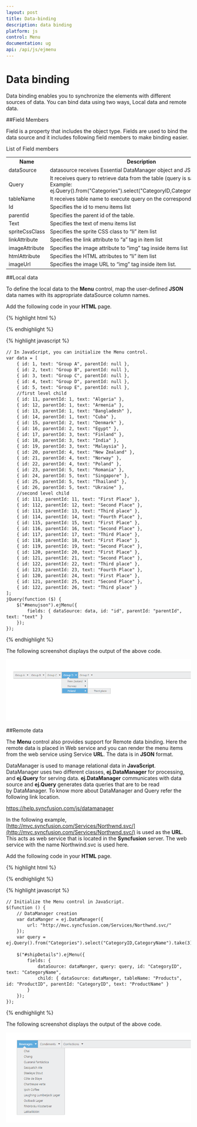 ```yaml
---
layout: post
title: Data-binding
description: data binding
platform: js
control: Menu
documentation: ug
api: /api/js/ejmenu
---
```


# Data binding

Data binding enables you to synchronize the elements with different sources of data. You can bind data using two ways, Local data and remote data. 

##Field Members

Field is a property that includes the object type. Fields are used to bind the data source and it includes following field members to make binding easier.

List of Field members

<table>
<tr>
<th>Name</th><th>Description</th></tr>
<tr>
<td>
dataSource</td><td>
datasource receives  Essential DataManager object and JSON object. </td></tr>
<tr>
<td>
Query</td><td>
It receives query to retrieve data from the table (query is same as SQL). Example:  ej.Query().from("Categories").select("CategoryID,CategoryName").take(3);</td></tr>
<tr>
<td>
tableName</td><td>
It receives table name to execute query on the corresponding table</td></tr>
<tr>
<td>
Id</td><td>
Specifies the id to menu items list</td></tr>
<tr>
<td>
parentId</td><td>
Specifies the parent id of the table.</td></tr>
<tr>
<td>
Text</td><td>
Specifies the text of menu items list</td></tr>
<tr>
<td>
spriteCssClass</td><td>
Specifies the sprite CSS class to “li” item list</td></tr>
<tr>
<td>
linkAttribute</td><td>
Specifies the link attribute to “a” tag in item list</td></tr>
<tr>
<td>
imageAttribute</td><td>
Specifies the image attribute to “img” tag inside items list </td></tr>
<tr>
<td>
htmlAttribute</td><td>
Specifies the HTML attributes to “li” item list</td></tr>
<tr>
<td>
imageUrl</td><td>
Specifies the image URL to “img” tag inside item list. </td></tr>
</table>

##Local data

To define the local data to the **Menu** control, map the user-defined **JSON** data names with its appropriate dataSource column names.

Add the following code in your **HTML** page.

{% highlight html %}


<div class="content-container-fluid">
    <div class="row">
        <div class="cols-sample-area">
            <ul id="menujson"></ul>
        </div>
    </div>
</div>

{% endhighlight %}

{% highlight javascript %}

    // In JavaScript, you can initialize the Menu control.
    var data = [
        { id: 1, text: "Group A", parentId: null },
        { id: 2, text: "Group B", parentId: null },
        { id: 3, text: "Group C", parentId: null },
        { id: 4, text: "Group D", parentId: null },
        { id: 5, text: "Group E", parentId: null },
        //first level child
        { id: 11, parentId: 1, text: "Algeria" },
        { id: 12, parentId: 1, text: "Armenia" },
        { id: 13, parentId: 1, text: "Bangladesh" },
        { id: 14, parentId: 1, text: "Cuba" },
        { id: 15, parentId: 2, text: "Denmark" },
        { id: 16, parentId: 2, text: "Egypt" },
        { id: 17, parentId: 3, text: "Finland" },
        { id: 18, parentId: 3, text: "India" },
        { id: 19, parentId: 3, text: "Malaysia" },
        { id: 20, parentId: 4, text: "New Zealand" },
        { id: 21, parentId: 4, text: "Norway" },
        { id: 22, parentId: 4, text: "Poland" },
        { id: 23, parentId: 5, text: "Romania" },
        { id: 24, parentId: 5, text: "Singapore" },
        { id: 25, parentId: 5, text: "Thailand" },
        { id: 26, parentId: 5, text: "Ukraine" },
        //second level child
        { id: 111, parentId: 11, text: "First Place" },
        { id: 112, parentId: 12, text: "Second Place" },
        { id: 113, parentId: 13, text: "Third place" },
        { id: 114, parentId: 14, text: "Fourth Place" },
        { id: 115, parentId: 15, text: "First Place" },
        { id: 116, parentId: 16, text: "Second Place" },
        { id: 117, parentId: 17, text: "Third Place" },
        { id: 118, parentId: 18, text: "First Place" },
        { id: 119, parentId: 19, text: "Second Place" },
        { id: 120, parentId: 20, text: "First Place" },
        { id: 121, parentId: 21, text: "Second Place" },
        { id: 122, parentId: 22, text: "Third place" },
        { id: 123, parentId: 23, text: "Fourth Place" },
        { id: 120, parentId: 24, text: "First Place" },
        { id: 121, parentId: 25, text: "Second Place" },
        { id: 122, parentId: 26, text: "Third place" }
    ];
    jQuery(function ($) {
        $("#menujson").ejMenu({
            fields: { dataSource: data, id: "id", parentId: "parentId", text: "text" }
        });
    });
 

{% endhighlight %}


The following screenshot displays the output of the above code.

![](/js/Menu/Data-binding_images/Data-binding_img1.png) 


##Remote data

The **Menu** control also provides support for Remote data binding. Here the remote data is placed in Web service and you can render the menu items from the web service using Service **URL**. The data is in **JSON** format. 

DataManager is used to manage relational data in **JavaScript**. DataManager uses two different classes, **ej.DataManager** for processing, and **ej.Query** for serving data. **ej.DataManager** communicates with data source and **ej.Query** generates data queries that are to be read by DataManager. To know more about DataManager and Query refer the following link location.

<https://help.syncfusion.com/js/datamanager>

In the following example, [http://mvc.syncfusion.com/Services/Northwnd.svc/](http://mvc.syncfusion.com/Services/Northwnd.svc/) is used as the **URL**. This acts as web service that is located in the **Syncfusion** server. The web service with the name Northwind.svc is used here.

Add the following code in your **HTML** page.


{% highlight html %}


<div class="content-container-fluid">
    <div class="row">
        <div class="cols-sample-area">
            <ul id="shipDetails"></ul>
        </div>
    </div>
</div>

{% endhighlight %}

{% highlight javascript %}

   
    // Initialize the Menu control in JavaScript.
    $(function () {
        // DataManager creation
        var dataManger = ej.DataManager({
            url: "http://mvc.syncfusion.com/Services/Northwnd.svc/"
        });
        var query = ej.Query().from("Categories").select("CategoryID,CategoryName").take(3);

        $("#shipDetails").ejMenu({
            fields: {
                dataSource: dataManger, query: query, id: "CategoryID", text: "CategoryName",
                child: { dataSource: dataManger, tableName: "Products", id: "ProductID", parentId: "CategoryID", text: "ProductName" }
            }
        });
    });


{% endhighlight %}

The following screenshot displays the output of the above code. 

![](/js/Menu/Data-binding_images/Data-binding_img2.png) 